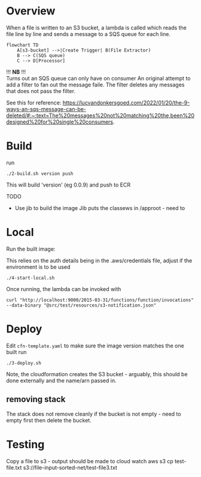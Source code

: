 
# Overview

When a file is written to an S3 bucket, a lambda is called which reads the file line by line and sends a message to a SQS 
queue for each line.


```mermaid
flowchart TD
    A[s3-bucket] -->|Create Trigger| B(File Extractor)
    B --> C(SQS queue)
    C --> D[Processor]
```

!!! **NB** !!!  
Turns out an SQS queue can only have on consumer
An original attempt to add a filter to fan out the message faile. The filter deletes any messages that does not pass the filter.

See this for reference: https://lucvandonkersgoed.com/2022/01/20/the-9-ways-an-sqs-message-can-be-deleted/#:~:text=The%20messages%20not%20matching%20the,been%20designed%20for%20single%20consumers.


# Build
run 
```shell
./2-build.sh version push
```
This will build 'version' (eg 0.0.9) and push to ECR

TODO
* Use jib to build the image
  Jib puts the classews in /approot - need to 


# Local

Run the built image:

This relies on the auth details being in the .aws/credentials file, adjust if the environment is to be used
```shell
./4-start-local.sh
```

Once running, the lambda can be invoked with
```shell
curl "http://localhost:9000/2015-03-31/functions/function/invocations" --data-binary "@src/test/resources/s3-notification.json"
```





# Deploy
Edit `cfn-template.yaml` to make sure the image version matches the one built
run 
```shell
./3-deploy.sh
```

Note, the cloudformation creates the S3 bucket - arguably, this should be done externally and the name/arn passed in.


## removing stack
The stack does not remove cleanly if the bucket is not empty - need to empty first then delete the bucket.


# Testing
Copy a file to s3 - output should be made to cloud watch
aws s3 cp test-file.txt s3://file-input-sorted-net/test-file3.txt